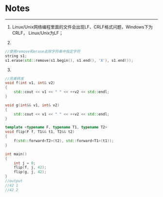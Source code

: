 # Notes
-----------------------------------------

1. Linux/Unix网络编程里面的文件会出现LF、CRLF格式问题，Windows下为CRLF， Linux/Unix为LF；

2. 
````C++
//使用remove和erase去除字符串中指定字符
string s1;
s1.erase(std::remove(s1.begin(), s1.end(), 'X'), s1.end());
````

3. 
````C++
//完美转发
void f(int v1, int& v2)
{
	std::cout << v1 << " " << ++v2 << std::endl;
}

void g(int&& v1, int& v2)
{
	std::cout << v1 << " " << ++v2 << std::endl;
}

template <typename F, typename T1, typename T2>
void flip(F f, T1&& t1, T2&& t2)
{
	f(std::forward<T2>(t2), std::forward<T1>(t1));
}

int main()
{
	int j = 0;
	flip(f, j, 42);
	flip(g, j, 42);
}
//output
//42 1
//42 2
````
